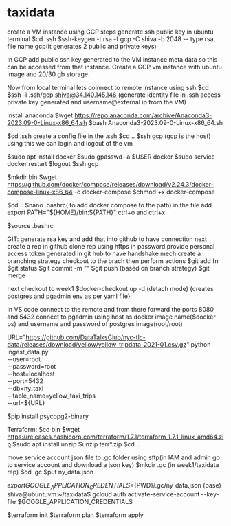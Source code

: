 # taxidata

create a VM instance using GCP
steps
generate ssh public key in ubuntu terminal
$cd .ssh
$ssh-keygen -t rsa -f gcp -C shiva -b 2048  -- type rsa, file name gcp(it generates 2 public and private keys) 

In GCP add public ssh key generated to the VM instance meta data so this can be accessed from that instance.
Create a GCP vm instance with ubuntu image and 20/30 gb storage.

Now from local terminal lets coinnect to remote instance using ssh
$cd
$ssh -i .ssh/gcp shiva@34.140.145.146    (generate identity file in .ssh access private key generated and username@external ip from the VM)

install anaconda 
$wget https://repo.anaconda.com/archive/Anaconda3-2023.09-0-Linux-x86_64.sh
$bash Anaconda3-2023.09-0-Linux-x86_64.sh

$cd .ssh
create a config file in the .ssh 
$cd ..
$ssh gcp (gcp is the host) using this we can login and logout of the vm


$sudo apt install docker
$sudo gpasswd -a $USER docker
$sudo service docker restart
$logout
$ssh gcp

$mkdir bin
$wget https://github.com/docker/compose/releases/download/v2.24.3/docker-compose-linux-x86_64 -o docker-compose
$chmod +x docker-compose

$cd ..
$nano .bashrc( to add docker compose to the path)
in the file add 
export PATH="${HOME}/bin:${PATH}"
ctrl+o and ctrl+x

$source .bashrc


GIT:
generate rsa key and add that into github to have connection
next create a rep in github
clone rep using https in password provide personal access token generated in git hub to have handshake mech
create a branching strategy
checkout to the brach then perform actions
$git add fn
$git status
$git commit -m ""
$git push (based on branch strategy)
$git merge

next checkout to week1
$docker-checkout up -d (detach mode) {creates postgres and pgadmin env as per yaml file}

In VS code connect to the remote and from there forward the ports 8080 and 5432
connect to pgadmin using host as docker image name($docker ps) and username and password of postgres image(root/root)


URL="https://github.com/DataTalksClub/nyc-tlc-data/releases/download/yellow/yellow_tripdata_2021-01.csv.gz"
python ingest_data.py \
  --user=root \
  --password=root \
  --host=localhost \
  --port=5432 \
  --db=ny_taxi \
  --table_name=yellow_taxi_trips \
  --url=${URL}

$pip install psycopg2-binary


Terraform:
$cd bin
$wget https://releases.hashicorp.com/terraform/1.7.1/terraform_1.7.1_linux_amd64.zip
$sudo apt install unzip
$unzip terr*.zip
$cd ..

move service account json file to .gc folder using sftp(in IAM and admin go to service account and download a json key)
$mkdir .gc   (in week1/taxidata rep)
$cd .gc
$put ny_data.json

$export GOOGLE_APPLICATION_CREDENTIALS=${PWD}/.gc/ny_data.json
(base) shiva@ubuntuvm:~/taxidata$ gcloud auth activate-service-account --key-file $GOOGLE_APPLICATION_CREDENTIALS

$terraform init
$terraform plan
$terraform apply


